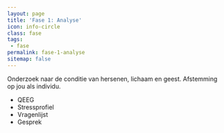 ```yaml
---
layout: page
title: 'Fase 1: Analyse'
icon: info-circle
class: fase
tags:
 - fase
permalink: fase-1-analyse
sitemap: false
---
```

Onderzoek naar de conditie van hersenen, lichaam en geest. Afstemming op jou als individu.

* QEEG
* Stressprofiel
* Vragenlijst
* Gesprek